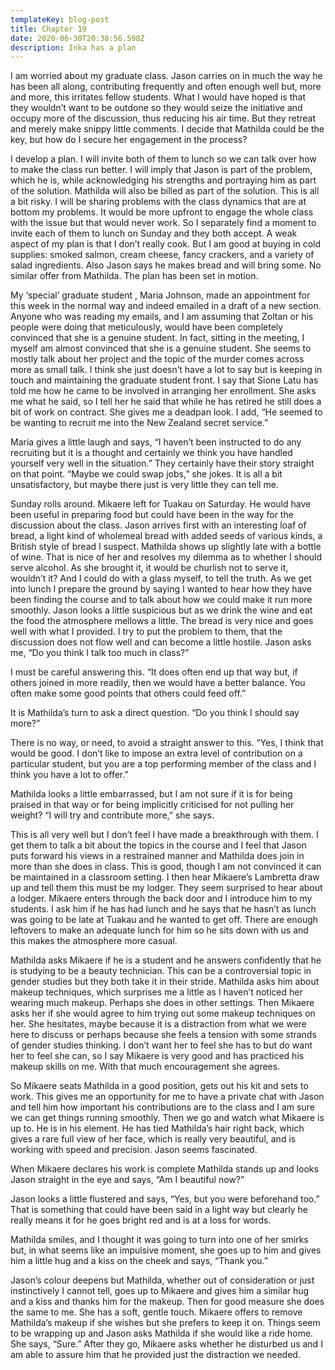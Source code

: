 ```yaml
---
templateKey: blog-post
title: Chapter 19
date: 2020-06-30T20:38:56.598Z
description: Inka has a plan
---
```

I am worried about my graduate class. Jason carries on in much the way he has been all along, contributing frequently and often enough well but, more and more, this irritates fellow students. What I would have hoped is that they wouldn’t want to be outdone so they would seize the initiative and occupy more of the discussion,  thus reducing his air time. But they retreat and merely make snippy little comments. I decide that Mathilda could be the key, but how do I secure her engagement in the process?

I develop a plan. I will invite both of them to lunch so we can talk over how to make the class run better. I will imply that Jason is part of the problem, which he is, while acknowledging his strengths and portraying him as part of the solution. Mathilda will also be billed as part of the solution. This is all a bit risky. I will be sharing problems with the class dynamics that are at bottom my problems. It would be more upfront to engage the whole class with the issue but that would never work. So I separately find a moment to invite each of them to lunch on Sunday and they both accept. A weak aspect of my plan is that I don’t really cook. But I am good at buying in cold supplies: smoked salmon, cream cheese, fancy crackers, and a variety of salad ingredients. Also Jason says he makes bread and will bring some. No similar offer from Mathilda. The plan has been set in motion.

My ‘special’ graduate student , Maria Johnson, made an appointment for this week in the normal way and indeed emailed in a draft of a new section. Anyone who was reading my emails, and I am assuming that Zoltan or his people were doing that meticulously, would have been completely convinced that she is a genuine student. In fact, sitting in the meeting, I myself am almost convinced that she is a genuine student. She seems to mostly talk about her project and the topic of the murder comes across more as small talk. I think she just doesn’t have a lot to say but is keeping in touch and maintaining the graduate student front. I say that Sione Latu has told me how he came to be involved in arranging her enrollment. She asks me what he said, so I tell her he said that while he has retired he still does a bit of work on contract. She gives me a deadpan look. I add, “He seemed to be wanting to recruit me into the New Zealand secret service.”

Maria gives a little laugh and says, “I haven’t been instructed to do any recruiting but it is a thought and certainly we think you have handled yourself very well in the situation.” They certainly have their story straight on that point. “Maybe we could swap jobs,” she jokes. It is all a bit unsatisfactory, but maybe there just is very little they can tell me.

Sunday rolls around. Mikaere left for Tuakau on Saturday. He would have been useful in preparing food but could have been in the way for the discussion about the class. Jason arrives first with an interesting loaf of bread, a light kind of wholemeal bread with added seeds of various kinds, a British style of bread I suspect. Mathilda shows up slightly late with a bottle of wine. That is nice of her and resolves my dilemma as to whether I should serve alcohol. As she brought it, it would be churlish not to serve it, wouldn’t it? And I could do with a glass myself, to tell the truth. As we get into lunch I prepare the ground by saying I wanted to hear how they have been finding the course and to talk about how we could make it run more smoothly. Jason looks a little suspicious but as we drink the wine and eat the food the atmosphere mellows a little. The bread is very nice and goes well with what I provided. I try to put the problem to them, that the discussion does not flow well and can become a little hostile. Jason asks me, “Do you think I talk too much in class?”

I must be careful answering this. “It does often end up that way but, if others joined in more readily, then we would have a better balance. You often make some good points that others could feed off.”

It is Mathilda’s turn to ask a direct question. “Do you think I should say more?”

There is no way, or need, to avoid a straight answer to this. “Yes, I think that would be good. I don’t like to impose an extra level of contribution on a particular student, but you are a top performing member of the class and I think you have a lot to offer.”

Mathilda looks a little embarrassed, but I am not sure if it is for being praised in that way or for being implicitly criticised for not pulling her weight? “I will try and contribute more,” she says.

This is all very well but I don’t feel I have made a breakthrough with them. I get them to talk a bit about the topics in the course and I feel that Jason puts forward his views in a restrained manner and Mathilda does join in more than she does in class. This is good, though I am not convinced it can be maintained in a classroom setting. I then hear Mikaere’s Lambretta draw up and tell them this must be my lodger. They seem surprised to hear about a lodger. Mikaere enters through the back door and I introduce him to my students. I ask him if he has had lunch and he says that he hasn’t as lunch was going to be late at Tuakau and he wanted to get off. There are enough leftovers to make an adequate lunch for him so he sits down with us and this makes the atmosphere more casual.

Mathilda asks Mikaere if he is a student and he answers confidently that he is studying to be a beauty technician. This can be a controversial topic in gender studies but they both take it in their stride. Mathilda asks him about makeup techniques, which surprises me a little as I haven’t noticed her wearing much makeup. Perhaps she does in other settings. Then Mikaere asks her if she would agree to him trying out some makeup techniques on her. She hesitates, maybe because it is a distraction from what we were here to discuss or perhaps because she feels a tension with some strands of gender studies thinking. I don’t want her to feel she has to but do want her to feel she can, so I say Mikaere is very good and has practiced his makeup skills on me. With that much encouragement she agrees.

So Mikaere seats Mathilda in a good position, gets out his kit and sets to work. This gives me an opportunity for me to have a private chat with Jason and tell him how important his contributions are to the class and I am sure we can get things running smoothly. Then we go and watch what Mikaere is up to. He is in his element. He has tied Mathilda’s hair right back, which gives a rare full view of her face, which is really very beautiful, and is working with speed and precision. Jason seems fascinated.

When Mikaere declares his work is complete Mathilda stands up and looks Jason straight in the eye and says, “Am I beautiful now?”

Jason looks a little flustered and says, “Yes, but you were beforehand too.” That is something that could have been said in a light way but clearly he really means it for he goes bright red and is at a loss for words.

Mathilda smiles, and I thought it was going to turn into one of her smirks but, in what seems like an impulsive moment, she goes up to him and gives him a little hug and a kiss on the cheek and says, “Thank you.”

Jason’s colour deepens but Mathilda, whether out of consideration or just instinctively I cannot tell, goes up to Mikaere and gives him a similar hug and a kiss and thanks him for the makeup. Then for good measure she does the same to me. She has a soft, gentle touch. Mikaere offers to remove Mathilda’s makeup if she wishes but she prefers to keep it on. Things seem to be wrapping up and Jason asks Mathilda if she would like a ride home. She says, “Sure.” After they go, Mikaere asks whether he disturbed us and I am able to assure him that he provided just the distraction we needed.